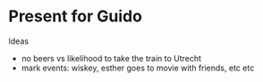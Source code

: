 Present for Guido
=================

Ideas

* no beers vs likelihood to take the train to Utrecht
* mark events: wiskey, esther goes to movie with friends, etc etc
